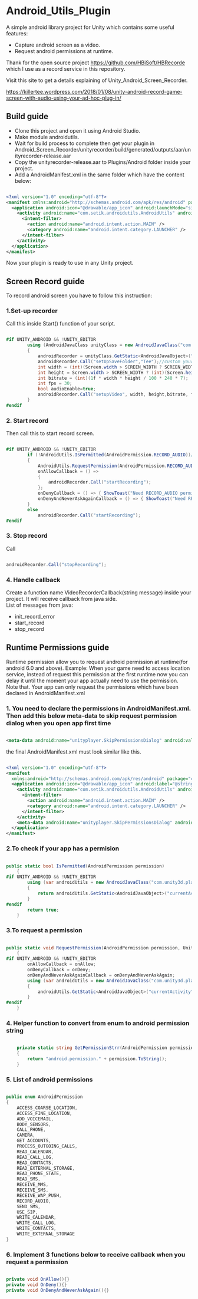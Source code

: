 # Android_Utils_Plugin

A simple android library project for Unity which contains some useful features:  

+ Capture android screen as a video.  
+ Request android permissions at runtime.  

Thank for the open source project <https://github.com/HBiSoft/HBRecorde> which I use as a record service in this repository.

Visit this site to get a details explaining of Unity_Android_Screen_Recorder.

<https://killertee.wordpress.com/2018/01/08/unity-android-record-game-screen-with-audio-using-your-ad-hoc-plug-in/>

## Build guide

+ Clone this project and open it using Android Studio.  
+ Make module androidutils.
+ Wait for build process to complete then get your plugin in Android_Screen_Recorder/unityrecorder/build/generated/outputs/aar/unityrecorder-release.aar  
+ Copy the unityrecorder-release.aar to Plugins/Android folder inside your project.  
+ Add a AndroidManifest.xml in the same folder which have the content below:  

```xml

<?xml version="1.0" encoding="utf-8"?>
<manifest xmlns:android="http://schemas.android.com/apk/res/android" package="your package name">
  <application android:icon="@drawable/app_icon" android:launchMode="singleTask" android:label="@string/app_name">
    <activity android:name="com.setik.androidutils.AndroidUtils" android:label="@string/app_name" android:configChanges="fontScale|keyboard|keyboardHidden|locale|mnc|mcc|navigation|orientation|screenLayout|screenSize|smallestScreenSize|uiMode|touchscreen">
      <intent-filter>
        <action android:name="android.intent.action.MAIN" />
        <category android:name="android.intent.category.LAUNCHER" />
      </intent-filter>
    </activity>
  </application>
</manifest>

```

Now your plugin is ready to use in any Unity project.  

## Screen Record guide

To record android screen you have to follow this instruction:  

### 1.Set-up recorder

Call this inside Start() function of your script.

```cs

#if UNITY_ANDROID && !UNITY_EDITOR
        using (AndroidJavaClass unityClass = new AndroidJavaClass("com.unity3d.player.UnityPlayer"))
        {
            androidRecorder = unityClass.GetStatic<AndroidJavaObject>("currentActivity");
            androidRecorder.Call("setUpSaveFolder","Tee");//custom your save folder to Movies/Tee, by defaut it will use Movies/AndroidUtils
            int width = (int)(Screen.width > SCREEN_WIDTH ? SCREEN_WIDTH : Screen.width);
            int height = Screen.width > SCREEN_WIDTH ? (int)(Screen.height * SCREEN_WIDTH / Screen.width) : Screen.height;
            int bitrate = (int)(1f * width * height / 100 * 240 * 7);
            int fps = 30;
            bool audioEnable=true;
            androidRecorder.Call("setupVideo", width, height,bitrate, fps,audioEnable);//this line manual sets the video record setting. You ca use the defaut setting by comment this code block
        }
#endif

```

### 2. Start record

Then call this to start record screen.

```cs

#if UNITY_ANDROID && !UNITY_EDITOR
        if (!AndroidUtils.IsPermitted(AndroidPermission.RECORD_AUDIO))//RECORD_AUDIO is declared inside plugin manifest but we need to request it manualy
        {
            AndroidUtils.RequestPermission(AndroidPermission.RECORD_AUDIO);
            onAllowCallback = () =>
            {
                androidRecorder.Call("startRecording");
            };
            onDenyCallback = () => { ShowToast("Need RECORD_AUDIO permission to record voice");};
            onDenyAndNeverAskAgainCallback = () => { ShowToast("Need RECORD_AUDIO permission to record voice");};
        }
        else
            androidRecorder.Call("startRecording");
#endif
```

### 3. Stop record

Call

```cs

androidRecorder.Call("stopRecording");
```

### 4. Handle callback

Create a function name VideoRecorderCallback(string message) inside your project. It will receive callback from java side.  
List of messages from java:  

+ init_record_error  
+ start_record  
+ stop_record  

## Runtime Permissions guide

Runtime permission allow you to request android permission at runtime(for android 6.0 and above). Example: When your game need to access location service, instead of request this permission at the first runtime now you can delay it until the moment your app actually need to use the permission.  
Note that. Your app can only request the permissions which have been declared in AndroidManifest.xml  

### 1. You need to declare the permissions in AndroidManifest.xml. Then add this below meta-data to skip request permission dialog when you open app first time

```xml

<meta-data android:name="unityplayer.SkipPermissionsDialog" android:value="true" />

```

the final AndroidManifest.xml must look similar like this.  

```xml

<?xml version="1.0" encoding="utf-8"?>
<manifest 
  xmlns:android="http://schemas.android.com/apk/res/android" package="com.setik.androidutils">
  <application android:icon="@drawable/app_icon" android:label="@string/app_name">
    <activity android:name="com.setik.androidutils.AndroidUtils" android:label="@string/app_name" android:configChanges="fontScale|keyboard|keyboardHidden|locale|mnc|mcc|navigation|orientation|screenLayout|screenSize|smallestScreenSize|uiMode|touchscreen">
      <intent-filter>
        <action android:name="android.intent.action.MAIN" />
        <category android:name="android.intent.category.LAUNCHER" />
      </intent-filter>
    </activity>
    <meta-data android:name="unityplayer.SkipPermissionsDialog" android:value="true" />
  </application>
</manifest>

```

### 2.To check if your app has a permision

```cs

public static bool IsPermitted(AndroidPermission permission)
    {
#if UNITY_ANDROID && !UNITY_EDITOR
        using (var androidUtils = new AndroidJavaClass("com.unity3d.player.UnityPlayer"))
        {
            return androidUtils.GetStatic<AndroidJavaObject>("currentActivity").Call<bool>("hasPermission", GetPermissionStrr(permission));
        }
#endif
        return true;
    }

```

### 3.To request a permission

```cs

public static void RequestPermission(AndroidPermission permission, UnityAction onAllow = null, UnityAction onDeny = null, UnityAction onDenyAndNeverAskAgain = null)
    {
#if UNITY_ANDROID && !UNITY_EDITOR
        onAllowCallback = onAllow;
        onDenyCallback = onDeny;
        onDenyAndNeverAskAgainCallback = onDenyAndNeverAskAgain;
        using (var androidUtils = new AndroidJavaClass("com.unity3d.player.UnityPlayer"))
        {
            androidUtils.GetStatic<AndroidJavaObject>("currentActivity").Call("requestPermission", GetPermissionStrr(permission));
        }
#endif
    }
```

### 4. Helper function to convert from enum to android permission string

```cs

	private static string GetPermissionStrr(AndroidPermission permission)
    {
        return "android.permission." + permission.ToString();
    }
 ```

### 5. List of android permissions

```cs

public enum AndroidPermission
{
    ACCESS_COARSE_LOCATION,
    ACCESS_FINE_LOCATION,
    ADD_VOICEMAIL,
    BODY_SENSORS,
    CALL_PHONE,
    CAMERA,
    GET_ACCOUNTS,
    PROCESS_OUTGOING_CALLS,
    READ_CALENDAR,
    READ_CALL_LOG,
    READ_CONTACTS,
    READ_EXTERNAL_STORAGE,
    READ_PHONE_STATE,
    READ_SMS,
    RECEIVE_MMS,
    RECEIVE_SMS,
    RECEIVE_WAP_PUSH,
    RECORD_AUDIO,
    SEND_SMS,
    USE_SIP,
    WRITE_CALENDAR,
    WRITE_CALL_LOG,
    WRITE_CONTACTS,
    WRITE_EXTERNAL_STORAGE
}

```

### 6. Implement 3 functions below to receive callback when you request a permission

```cs

private void OnAllow(){}
private void OnDeny(){}
private void OnDenyAndNeverAskAgain(){}

```
